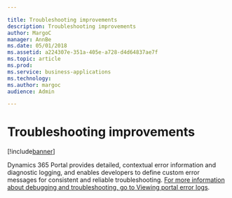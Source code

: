 ```yaml
---

title: Troubleshooting improvements
description: Troubleshooting improvements
author: MargoC
manager: AnnBe
ms.date: 05/01/2018
ms.assetid: a224307e-351a-405e-a728-d4d64837ae7f
ms.topic: article
ms.prod: 
ms.service: business-applications
ms.technology: 
ms.author: margoc
audience: Admin

---
```

#  Troubleshooting improvements




[!include[banner](../../includes/banner.md)]

Dynamics 365 Portal provides detailed, contextual error information and
diagnostic logging, and enables developers to define custom error messages for
consistent and reliable troubleshooting. [For more information about debugging
and troubleshooting, go to Viewing portal error
logs](https://docs.microsoft.com/dynamics365/customer-engagement/portals/view-portal-error-log).
